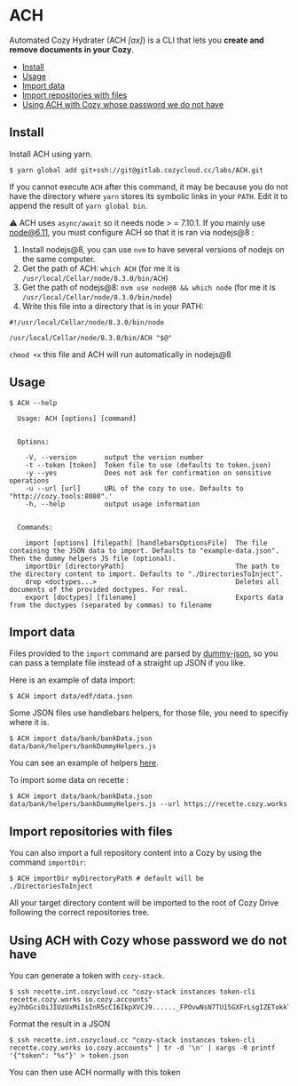 # ACH

Automated Cozy Hydrater (ACH *[ax]*) is a CLI that lets you **create and remove documents in your Cozy**.

  * [Install](#install)
  * [Usage](#usage)
  * [Import data](#import-data)
  * [Import repositories with files](#import-repositories-with-files)
  * [Using ACH with Cozy whose password we do not have](#using-ach-with-cozy-whose-password-we-do-not-have)

## Install

Install ACH using yarn.

```
$ yarn global add git+ssh://git@gitlab.cozycloud.cc/labs/ACH.git
```

If you cannot execute `ACH` after this command, it may be because you do not have
the directory where `yarn` stores its symbolic links in your `PATH`. Edit it to append
the result of `yarn global bin`.

⚠️ ACH uses `async/await` so it needs node > = 7.10.1. If you mainly use node@6.11,
you must configure ACH so that it is ran via nodejs@8 :

1. Install nodejs@8, you can use `nvm` to have several versions of nodejs on the 
   same computer.
2. Get the path of ACH: `which ACH` (for me it is `/usr/local/Cellar/node/8.3.0/bin/ACH`) 
3. Get the path of nodejs@8: `nvm use node@8 && which node` (for me it is `/usr/local/Cellar/node/8.3.0/bin/node`) 
4. Write this file into a directory that is in your PATH:

```
#!/usr/local/Cellar/node/8.3.0/bin/node

/usr/local/Cellar/node/8.3.0/bin/ACH "$@"
```

`chmod +x` this file and ACH will run automatically in nodejs@8

## Usage

```
$ ACH --help

  Usage: ACH [options] [command]


  Options:

    -V, --version       output the version number
    -t --token [token]  Token file to use (defaults to token.json)
    -y --yes            Does not ask for confirmation on sensitive operations
    -u --url [url]      URL of the cozy to use. Defaults to "http://cozy.tools:8080".'
    -h, --help          output usage information


  Commands:

    import [options] [filepath] [handlebarsOptionsFile]  The file containing the JSON data to import. Defaults to "example-data.json". Then the dummy helpers JS file (optional).
    importDir [directoryPath]                            The path to the directory content to import. Defaults to "./DirectoriesToInject".
    drop <doctypes...>                                   Deletes all documents of the provided doctypes. For real.
    export [doctypes] [filename]                         Exports data from the doctypes (separated by commas) to filename
```

## Import data

Files provided to the `import` command are parsed by [dummy-json](https://github.com/webroo/dummy-json), so you can pass a template file instead of a straight up JSON if you like.

Here is an example of data import:

```shell
$ ACH import data/edf/data.json
```

Some JSON files use handlebars helpers, for those file, you need to specifiy where it is.

```shell
$ ACH import data/bank/bankData.json data/bank/helpers/bankDummyHelpers.js
```

You can see an example of helpers [here](https://gitlab.cozycloud.cc/labs/ACH/blob/master/data/bank/helpers/bankDummyHelpers.js).

To import some data on recette :

```shell
$ ACH import data/bank/bankData.json data/bank/helpers/bankDummyHelpers.js --url https://recette.cozy.works
```

## Import repositories with files

You can also import a full repository content into a Cozy by using the command `importDir`:

```shell
$ ACH importDir myDirectoryPath # default will be ./DirectoriesToInject
```

All your target directory content will be imported to the root of Cozy Drive following the correct repositories tree.

## Using ACH with Cozy whose password we do not have

You can generate a token with `cozy-stack`.

```
$ ssh recette.int.cozycloud.cc "cozy-stack instances token-cli recette.cozy.works io.cozy.accounts"
eyJhbGciOiJIUzUxMiIsInR5cCI6IkpXVCJ9......_FPOvwNsN7TU15GXFrLsgIZETokkT6r_4GlAYu_CdepfoGfw
```

Format the result in a JSON

```
$ ssh recette.int.cozycloud.cc "cozy-stack instances token-cli recette.cozy.works io.cozy.accounts" | tr -d '\n' | xargs -0 printf '{"token": "%s"}' > token.json
```

You can then use ACH normally with this token

